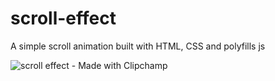 # scroll-effect
A simple scroll animation built with HTML, CSS and polyfills js

![scroll effect - Made with Clipchamp](https://github.com/ibukun-brain/scroll-effect/assets/78442733/83f0f76e-6e9a-4c8c-88ec-545275d9af57)
